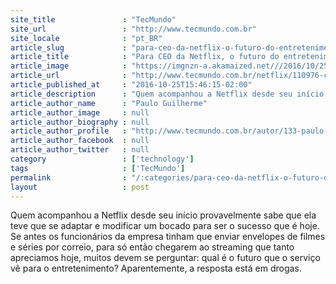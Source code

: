 ```yaml
---
site_title               : "TecMundo"
site_url                 : "http://www.tecmundo.com.br"
site_locale              : "pt_BR"
article_slug             : "para-ceo-da-netflix-o-futuro-do-entretenimento-sao-drogas"
article_title            : "Para CEO da Netflix, o futuro do entretenimento são... Drogas?"
article_image            : "https://imgnzn-a.akamaized.net///2016/10/25/25144349346166-t1200x480.jpg"
article_url              : "http://www.tecmundo.com.br/netflix/110976-ceo-netflix-futuro-entretenimento-drogas.htm"
article_published_at     : "2016-10-25T15:46:15-02:00"
article_description      : "Quem acompanhou a Netflix desde seu início provavelmente sabe que ela teve que se adaptar e modificar um bocado para ser o sucesso que é hoje. Se antes os funcionários da empresa tinham que enviar envelopes de filmes e séries por correio, para só então chegarem ao streaming que tanto apreciamos hoje, muitos devem se perguntar: qual é o futuro que o serviço vê para o entretenimento? Aparentemente, a resposta está em drogas."
article_author_name      : "Paulo Guilherme"
article_author_image     : null
article_author_biography : null
article_author_profile   : "http://www.tecmundo.com.br/autor/133-paulo-guilherme/"
article_author_facebook  : null
article_author_twitter   : null
category                 : ['technology']
tags                     : ['TecMundo']
permalink                : "/:categories/para-ceo-da-netflix-o-futuro-do-entretenimento-sao-drogas/"
layout                   : post
---
```


Quem acompanhou a Netflix desde seu início provavelmente sabe que ela teve que se adaptar e modificar um bocado para ser o sucesso que é hoje. Se antes os funcionários da empresa tinham que enviar envelopes de filmes e séries por correio, para só então chegarem ao streaming que tanto apreciamos hoje, muitos devem se perguntar: qual é o futuro que o serviço vê para o entretenimento? Aparentemente, a resposta está em drogas.
